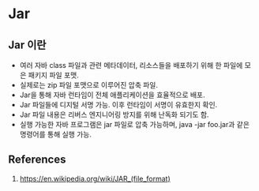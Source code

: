 # Jar

## Jar 이란

- 여러 자바 class 파일과 관련 메타데이터, 리소스들을 배포하기 위해 한 파일에 모은 패키지 파일 포맷.
- 실제로는 zip 파일 포맷으로 이루어진 압축 파일.
- Jar을 통해 자바 런타임이 전체 애플리케이션을 효율적으로 배포.
- Jar 파일들에 디지털 서명 가능. 이후 런타임이 서명이 유효한지 확인.
- Jar 파일 내용은 리버스 엔지니어링 방지를 위해 난독화 되기도 함.
- 실행 가능한 자바 프로그램은 jar 파일로 압축 가능하며, java -jar foo.jar과 같은 명령어를 통해 실행 가능.

## References

1. https://en.wikipedia.org/wiki/JAR_(file_format)
